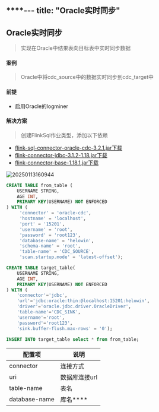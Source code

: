 ****---
title: "Oracle实时同步"
---

## Oracle实时同步

> 实现在Oracle中结果表向目标表中实时同步数据

#### 案例

> Oracle中将cdc_source中的数据实时同步到cdc_target中

#### 前提

- 启用Oracle的logminer

#### 解决方案

> 创建FlinkSql作业类型，添加以下依赖

- [flink-sql-connector-oracle-cdc-3.2.1.jar下载](https://repo1.maven.org/maven2/org/apache/flink/flink-sql-connector-oracle-cdc/3.2.1/flink-sql-connector-oracle-cdc-3.2.1.jar)
- [flink-connector-jdbc-3.1.2-1.18.jar下载](https://repo1.maven.org/maven2/org/apache/flink/flink-connector-jdbc/3.1.2-1.18/flink-connector-jdbc-3.1.2-1.18.jar)
- [flink-connector-base-1.18.1.jar下载](https://repo1.maven.org/maven2/org/apache/flink/flink-connector-base/1.18.1/flink-connector-base-1.18.1.jar)

![20250113160944](https://img.isxcode.com/picgo/20250113160944.png)

```sql
CREATE TABLE from_table (
    USERNAME STRING,
    AGE INT,
    PRIMARY KEY(USERNAME) NOT ENFORCED
) WITH (
     'connector' = 'oracle-cdc',
     'hostname' = 'localhost',
     'port' = '15201',
     'username' = 'root',
     'password' = 'root123',
     'database-name' = 'helowin',
     'schema-name' = 'root',
     'table-name' = 'CDC_SOURCE',
     'scan.startup.mode' = 'latest-offset');

CREATE TABLE target_table(
    USERNAME STRING,
    AGE INT,
    PRIMARY KEY(USERNAME) NOT ENFORCED
) WITH (
    'connector'='jdbc',
    'url'='jdbc:oracle:thin:@localhost:15201:helowin',
    'driver'='oracle.jdbc.driver.OracleDriver',
    'table-name'='CDC_SINK',
    'username'='root',
    'password'='root123',
    'sink.buffer-flush.max-rows' = '0'); 

INSERT INTO target_table select * from from_table;
```

| 配置项                        | 说明       |
|----------------------------|----------|
| connector                  | 连接方式     |
| uri                        | 数据库连接url |
| table-name                     | 表名       |
| database-name                 | 库名****       

